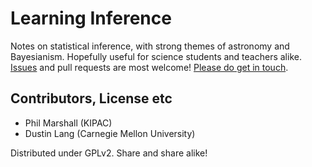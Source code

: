# Learning Inference

Notes on statistical inference, with strong themes of astronomy and Bayesianism. Hopefully useful for science students and teachers alike. [Issues](https://github.com/dstndstn/LearningInference/issues) and pull requests are most welcome! [Please do get in touch](https://github.com/dstndstn/LearningInference/issues).

## Contributors, License etc

* Phil Marshall (KIPAC)
* Dustin Lang (Carnegie Mellon University)

Distributed under GPLv2. Share and share alike! 
